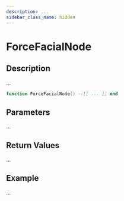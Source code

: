 ```yaml
---
description: ...
sidebar_class_name: hidden
---
```


# ForceFacialNode

## Description

...

```lua
function ForceFacialNode() --[[ ... ]] end
```

## Parameters

...

## Return Values

...

## Example

...

